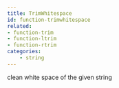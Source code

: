 ```yaml
---
title: TrimWhitespace
id: function-trimwhitespace
related:
- function-trim
- function-ltrim
- function-rtrim
categories:
    - string
---
```


clean white space of the given string
